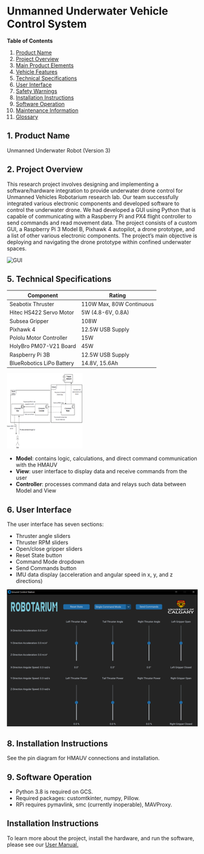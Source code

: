 # Unmanned Underwater Vehicle Control System

**Table of Contents**
1. [Product Name](#product-name)
2. [Project Overview](#project-overview)
3. [Main Product Elements](#main-product-elements)
4. [Vehicle Features](#vehicle-features)
5. [Technical Specifications](#technical-specifications)
6. [User Interface](#user-interface)
7. [Safety Warnings](#safety-warnings)
8. [Installation Instructions](#installation-instructions)
9. [Software Operation](#software-operation)
10. [Maintenance Information](#maintenance-information)
11. [Glossary](#glossary)

## 1. Product Name
Unmanned Underwater Robot (Version 3)

## 2. Project Overview
This research project involves designing and implementing a software/hardware integration to provide underwater drone control for Unmanned Vehicles Robotarium research lab. Our team successfully integrated various electronic components and developed software to control the underwater drone. We had developed a GUI using Python that is capable of communicating with a Raspberry Pi and PX4 flight controller to send commands and read movement data. The project consists of a custom GUI, a Raspberry Pi 3 Model B, Pixhawk 4 autopilot, a drone prototype, and a list of other various electronic components. The project’s main objective is deploying and navigating the drone prototype within confined underwater spaces.

![GUI](images/GUI.png)

## 5. Technical Specifications
| Component                   | Rating                             |
| --------------------------- | ---------------------------------- |
| Seabotix Thruster           | 110W Max, 80W Continuous           |
| Hitec HS422 Servo Motor     | 5W (4.8-6V, 0.8A)                  |
| Subsea Gripper              | 108W                               |
| Pixhawk 4                   | 12.5W USB Supply                   |
| Pololu Motor Controller     | 15W                                |
| HolyBro PM07-V21 Board      | 45W                                |
| Raspberry Pi 3B             | 12.5W USB Supply                   |
| BlueRobotics LiPo Battery   | 14.8V, 15.6Ah                      |

<img src="images/software_architecture.png" alt="Alt Text" width="200" height="200"/>

- **Model**: contains logic, calculations, and direct command communication with the HMAUV
- **View**: user interface to display data and receive commands from the user
- **Controller**: processes command data and relays such data between Model and View

## 6. User Interface
The user interface has seven sections:
- Thruster angle sliders
- Thruster RPM sliders
- Open/close gripper sliders
- Reset State button
- Command Mode dropdown
- Send Commands button
- IMU data display (acceleration and angular speed in x, y, and z directions)

![GUI](images/GCS.png)

## 8. Installation Instructions
See the pin diagram for HMAUV connections and installation.

## 9. Software Operation
- Python 3.8 is required on GCS.
- Required packages: customtkinter, numpy, Pillow.
- RPi requires pymavlink, smc (currently inoperable), MAVProxy.

## Installation Instructions
To learn more about the project, install the hardware, and run the software, please see our [User Manual.](./User%20Manual.pdf)


